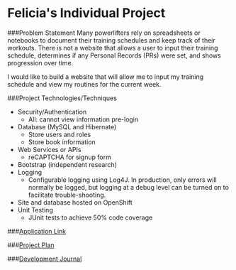 # Felicia's Individual Project

###Problem Statement
Many powerlifters rely on spreadsheets or notebooks to document their training schedules and keep track of their workouts. There is not a website that allows a user to input their training schedule, determines if any Personal Records (PRs) were set, and shows progression over time. 

I would like to build a website that will allow me to input my training schedule and view my routines for the current week.


###Project Technologies/Techniques
* Security/Authentication
	- All: cannot view information pre-login
* Database (MySQL and Hibernate)
	- Store users and roles
	- Store book information
* Web Services or APIs
	- reCAPTCHA for signup form
* Bootstrap (independent research)
* Logging
  * Configurable logging using Log4J. In production, only errors will normally be logged, but logging at a debug level can be turned on to facilitate trouble-shooting. 
* Site and database hosted on OpenShift
* Unit Testing
  * JUnit tests to achieve 50% code coverage


###[Application Link](http://tomcat-fdurni.rhcloud.com/TrainingTracker_war/)


###[Project Plan](projectPlan.md)


###[Development Journal](journal.md)
